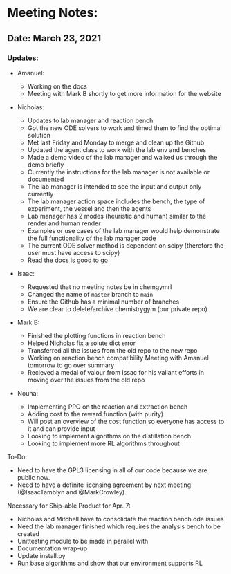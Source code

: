 # Meeting Notes:

## Date: March 23, 2021

### Updates:

- Amanuel:
    - Working on the docs
    - Meeting with Mark B shortly to get more information for the website

- Nicholas:
    - Updates to lab manager and reaction bench
    - Got the new ODE solvers to work and timed them to find the optimal solution
    - Met last Friday and Monday to merge and clean up the Github
    - Updated the agent class to work with the lab env and benches
    - Made a demo video of the lab manager and walked us through the demo briefly
    - Currently the instructions for the lab manager is not available or documented
    - The lab manager is intended to see the input and output only currently
    - The lab manager action space includes the bench, the type of experiment, the vessel and then the agents
    - Lab manager has 2 modes (heuristic and human) similar to the render and human render
    - Examples or use cases of the lab manager would help demonstrate the full functionality of the lab manager code
    - The current ODE solver method is dependent on scipy (therefore the user must have access to scipy)
    - Read the docs is good to go

- Isaac:
    - Requested that no meeting notes be in chemgymrl
    - Changed the name of `master` branch to `main`
    - Ensure the Github has a minimal number of branches
    - We are clear to delete/archive chemistrygym (our private repo)

- Mark B:
    - Finished the plotting functions in reaction bench
    - Helped Nicholas fix a solute dict error
    - Transferred all the issues from the old repo to the new repo
    - Working on reaction bench compatibility Meeting with Amanuel tomorrow to go over summary
    - Recieved a medal of valour from Issac for his valiant efforts in moving over the issues from the old repo

- Nouha:
    - Implementing PPO on the reaction and extraction bench
    - Adding cost to the reward function (with purity)
    - Will post an overview of the cost function so everyone has access to it and can provide input
    - Looking to implement algorithms on the distillation bench
    - Looking to implement more RL algorithms throughout

To-Do:
- Need to have the GPL3 licensing in all of our code because we are public now.
- Need to have a definite licensing agreement by next meeting (@IsaacTamblyn and @MarkCrowley).

Necessary for Ship-able Product for Apr. 7:
- Nicholas and Mitchell have to consolidate the reaction bench ode issues
- Need the lab manager finished which requires the analysis bench to be created
- Unittesting module to be made in parallel with
- Documentation wrap-up
- Update install.py
- Run base algorithms and show that our environment supports RL
